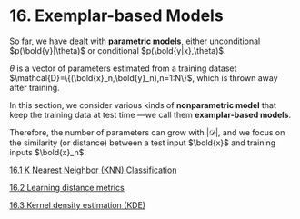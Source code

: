 # 16. Exemplar-based Models

So far, we have dealt with **parametric models**, either unconditional $p(\bold{y}|\theta)$ or conditional $p(\bold{y|x},\theta)$.

$\theta$ is a vector of parameters estimated from a training dataset $\mathcal{D}=\{(\bold{x}_n,\bold{y}_n),n=1:N\}$, which is thrown away after training.

In this section, we consider various kinds of **nonparametric model** that keep the training data at test time —we call them **examplar-based models**.

Therefore, the number of parameters can grow with $|\mathcal{D}|$, and we focus on the similarity (or distance) between a test input $\bold{x}$ and training inputs $\bold{x}_n$.

[16.1 K Nearest Neighbor (KNN) Classification](16%20Exemplar-based%20Models%2077334eceede346a59cd9011b233452a0/16%201%20K%20Nearest%20Neighbor%20(KNN)%20Classification%2049170774aa5a4af1afee6d43d1b3cad4.md)

[16.2 Learning distance metrics](16%20Exemplar-based%20Models%2077334eceede346a59cd9011b233452a0/16%202%20Learning%20distance%20metrics%20bc3ba7935f5647519cacc88b3feff91c.md)

[16.3 Kernel density estimation (KDE)](16%20Exemplar-based%20Models%2077334eceede346a59cd9011b233452a0/16%203%20Kernel%20density%20estimation%20(KDE)%2069119957d9f6439d9d8a005dafb9f778.md)